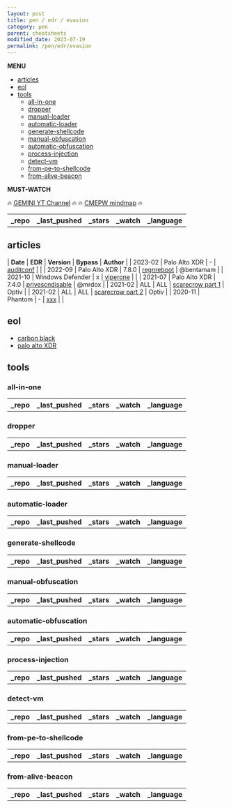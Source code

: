 ```yaml
---
layout: post
title: pen / edr / evasion
category: pen
parent: cheatsheets
modified_date: 2023-07-19
permalink: /pen/edr/evasion
---
```


**MENU**
<!-- vscode-markdown-toc -->
* [articles](#articles)
* [eol](#eol)
* [tools](#tools)
	* [all-in-one](#all-in-one)
	* [dropper](#dropper)
	* [manual-loader](#manual-loader)
	* [automatic-loader](#automatic-loader)
	* [generate-shellcode](#generate-shellcode)
	* [manual-obfuscation](#manual-obfuscation)
	* [automatic-obfuscation](#automatic-obfuscation)
	* [process-injection](#process-injection)
	* [detect-vm](#detect-vm)
	* [from-pe-to-shellcode](#from-pe-to-shellcode)
	* [from-alive-beacon](#from-alive-beacon)

<!-- vscode-markdown-toc-config
	numbering=false
	autoSave=true
	/vscode-markdown-toc-config -->
<!-- /vscode-markdown-toc -->

**MUST-WATCH**

🔥 [GEMINI YT Channel](https://www.youtube.com/playlist?list=PL0UJtYdHHM44uqGlDN-DQUYzoOj5Mp3ZF) 🔥
🔥 [CMEPW mindmap](/assets/images/pen-edr-evasion-mindmap-cmepw.png) 🔥

<script src="https://code.jquery.com/jquery-1.9.1.min.js"></script>
<script>$(window).load(function() {var mm = ["https://api.github.com/repos/CMEPW/BypassAV"]; for (rep in mm) {$.ajax({type: "GET", url: mm[rep], dataType: "json", success: function(result) {$("#mm_list").append("<tr><td><a href='" + result.html_url + "' target='_blank'>" + result.name + "</a></td><td>" + result.pushed_at + "</td><td>" + result.stargazers_count + "</td><td>" + result.subscribers_count + "</td><td>" + result.language + "</td></tr>"); console.log(result);}});}console.log(result);});</script>

<link href="/sortable.css" rel="stylesheet" />
<script src="/sortable.js"></script>
<div id="mm">
    <table id="mm_list" class="sortable">
      <tr><th>_repo</th><th>_last_pushed</th><th>_stars</th><th>_watch</th><th>_language</th></tr>
    </table>
</div>

## <a name='articles'></a>articles

| **Date** | **EDR** | **Version** | **Bypass** | **Author** |
| 2023-02 | Palo Alto XDR | - | [auditconf](https://github.com/Laokoon-SecurITy/Cortex-XDR-Config-Extractor) | |
| 2022-09 | Palo Alto XDR | 7.8.0 | [regnreboot](https://medium.com/@bentamam/bypassing-cortex-xdr-a-case-study-in-the-power-of-simplicity-b436f4f570ad) | @bentamam |
| 2021-10 | Windows Defender | x | [viperone](https://viperone.gitbook.io/pentest-everything/everything/everything-active-directory/defense-evasion/disable-defender) | |
| 2021-07 | Palo Alto XDR | 7.4.0 | [privescndisable](https://mrd0x.com/cortex-xdr-analysis-and-bypass/) | @mrdox |
| 2021-02 | ALL | ALL | [scarecrow part 1](https://www.optiv.com/insights/source-zero/blog/endpoint-detection-and-response-how-hackers-have-evolved) | Optiv |
| 2021-02 | ALL | ALL | [scarecrow part 2](https://www.optiv.com/insights/source-zero/blog/edr-and-blending-how-attackers-avoid-getting-caught) | Optiv |
| 2020-11 | Phantom | - | [xxx](https://www.tarlogic.com/blog/threat-hunting-evasion-restricted-environment/) | |

## <a name='eol'></a>eol

* [carbon black](https://community.carbonblack.com/t5/Documentation-Downloads/Carbon-Black-EDR-Supported-Versions-Grid/ta-p/85714)
* [palo alto XDR](https://www.paloaltonetworks.com/services/support/end-of-life-announcements/end-of-life-summary#traps-esm-and-cortex)


## <a name='tools'></a>tools

### <a name='all-in-one'></a>all-in-one

<script src="https://code.jquery.com/jquery-1.9.1.min.js"></script>
<script>$(window).load(function() {var repos = ["https://api.github.com/repos/wavestone-cdt/EDRSandblast", "https://api.github.com/repos/MrEmpy/Awesome-AV-EDR-XDR-Bypass","https://api.github.com/repos/jthuraisamy/TelemetrySourcerer","https://api.github.com/repos/KiFilterFiberContext/warbird-hook","https://api.github.com/repos/hlldz/RefleXXion","https://api.github.com/repos/optiv/ScareCrow","https://api.github.com/repos/PwnDexter/SharpEDRChecker","https://api.github.com/repos/secretsquirrel/SigThief","https://api.github.com/repos/optiv/Freeze"]; for (rep in repos) {$.ajax({type: "GET", url: repos[rep], dataType: "json", success: function(result) {$("#repo_list").append("<tr><td><a href='" + result.html_url + "' target='_blank'>" + result.name + "</a></td><td>" + result.pushed_at + "</td><td>" + result.stargazers_count + "</td><td>" + result.subscribers_count + "</td><td>" + result.language + "</td></tr>"); console.log(result);}});}console.log(result);});</script>

<link href="/sortable.css" rel="stylesheet" />
<script src="/sortable.js"></script>
<div id="repos">
    <table id="repo_list" class="sortable">
      <tr><th>_repo</th><th>_last_pushed</th><th>_stars</th><th>_watch</th><th>_language</th></tr>
    </table>
</div>    

### <a name='dropper'></a>dropper

<script src="https://code.jquery.com/jquery-1.9.1.min.js"></script>
<script>$(window).load(function() {var dropper = ["https://api.github.com/repos/reveng007/ReflectiveNtdll"]; for (rep in dropper) {$.ajax({type: "GET", url: dropper[rep], dataType: "json", success: function(result) {$("#dropper_list").append("<tr><td><a href='" + result.html_url + "' target='_blank'>" + result.name + "</a></td><td>" + result.pushed_at + "</td><td>" + result.stargazers_count + "</td><td>" + result.subscribers_count + "</td><td>" + result.language + "</td></tr>"); console.log(result);}});}console.log(result);});</script>

<link href="/sortable.css" rel="stylesheet" />
<script src="/sortable.js"></script>
<div id="dropper">
    <table id="dropper_list" class="sortable">
      <tr><th>_repo</th><th>_last_pushed</th><th>_stars</th><th>_watch</th><th>_language</th></tr>
    </table>
</div>    

### <a name='manual-loader'></a>manual-loader

<script src="https://code.jquery.com/jquery-1.9.1.min.js"></script>
<script>$(window).load(function() {var mloader = ["https://api.github.com/repos/ReversingID/Shellcode-Loader"]; for (rep in mloader) {$.ajax({type: "GET", url: mloader[rep], dataType: "json", success: function(result) {$("#mloader_list").append("<tr><td><a href='" + result.html_url + "' target='_blank'>" + result.name + "</a></td><td>" + result.pushed_at + "</td><td>" + result.stargazers_count + "</td><td>" + result.subscribers_count + "</td><td>" + result.language + "</td></tr>"); console.log(result);}});}console.log(result);});</script>

<link href="/sortable.css" rel="stylesheet" />
<script src="/sortable.js"></script>
<div id="mloader">
    <table id="mloader_list" class="sortable">
      <tr><th>_repo</th><th>_last_pushed</th><th>_stars</th><th>_watch</th><th>_language</th></tr>
    </table>
</div>    

### <a name='automatic-loader'></a>automatic-loader

<script src="https://code.jquery.com/jquery-1.9.1.min.js"></script>
<script>$(window).load(function() {var aloader = ["https://api.github.com/repos/TheD1rkMtr/D1rkLdr","https://api.github.com/repos/xuanxuan0/driploader","https://github.com/hagrid29/peloader","https://api.github.com/repos/vic4key/qloader","https://api.github.com/repos/cribdragg3r/alaris","https://api.github.com/repos/trustedsec/coffloader","https://api.github.com/repos/CMEPW/selha","https://github.com/aeverj/nimshellcodeloader","https://api.github.com/repos/sh3d0ww01f/nim_shellloader","https://api.github.com/repos/EddieIvan01/gld","https://api.github.com/repos/zha0gongz1/DesertFox","https://api.github.com/repos/b1tg/rs-shellcode","https://api.github.com/repos/cr7pt0pl4gu3/pestilence","https://api.github.com/repos/icyguider/shhhloader","https://github.com/simplylu/WeaponizeCrystal"]; for (rep in aloader) {$.ajax({type: "GET", url: aloader[rep], dataType: "json", success: function(result) {$("#aloader_list").append("<tr><td><a href='" + result.html_url + "' target='_blank'>" + result.name + "</a></td><td>" + result.pushed_at + "</td><td>" + result.stargazers_count + "</td><td>" + result.subscribers_count + "</td><td>" + result.language + "</td></tr>"); console.log(result);}});}console.log(result);});</script>

<link href="/sortable.css" rel="stylesheet" />
<script src="/sortable.js"></script>
<div id="aloader">
    <table id="aloader_list" class="sortable">
      <tr><th>_repo</th><th>_last_pushed</th><th>_stars</th><th>_watch</th><th>_language</th></tr>
    </table>
</div>    

### <a name='generate-shellcode'></a>generate-shellcode

<script src="https://code.jquery.com/jquery-1.9.1.min.js"></script>
<script>$(window).load(function() {var genshell = [""]; for (rep in genshell) {$.ajax({type: "GET", url: genshell[rep], dataType: "json", success: function(result) {$("#genshell_list").append("<tr><td><a href='" + result.html_url + "' target='_blank'>" + result.name + "</a></td><td>" + result.pushed_at + "</td><td>" + result.stargazers_count + "</td><td>" + result.subscribers_count + "</td><td>" + result.language + "</td></tr>"); console.log(result);}});}console.log(result);});</script>

<link href="/sortable.css" rel="stylesheet" />
<script src="/sortable.js"></script>
<div id="genshell">
    <table id="genshell_list" class="sortable">
      <tr><th>_repo</th><th>_last_pushed</th><th>_stars</th><th>_watch</th><th>_language</th></tr>
    </table>
</div>    

### <a name='manual-obfuscation'></a>manual-obfuscation

<script src="https://code.jquery.com/jquery-1.9.1.min.js"></script>
<script>$(window).load(function() {var mobfuscat = ["https://api.github.com/repos/thewover/dinvoke"]; for (rep in mobfuscat) {$.ajax({type: "GET", url: mobfuscat[rep], dataType: "json", success: function(result) {$("#mobfuscat_list").append("<tr><td><a href='" + result.html_url + "' target='_blank'>" + result.name + "</a></td><td>" + result.pushed_at + "</td><td>" + result.stargazers_count + "</td><td>" + result.subscribers_count + "</td><td>" + result.language + "</td></tr>"); console.log(result);}});}console.log(result);});</script>

<link href="/sortable.css" rel="stylesheet" />
<script src="/sortable.js"></script>
<div id="mobfuscat">
    <table id="mobfuscat_list" class="sortable">
      <tr><th>_repo</th><th>_last_pushed</th><th>_stars</th><th>_watch</th><th>_language</th></tr>
    </table>
</div>    

### <a name='automatic-obfuscation'></a>automatic-obfuscation

<script src="https://code.jquery.com/jquery-1.9.1.min.js"></script>
<script>$(window).load(function() {var aobfuscat = ["https://api.github.com/repos/"]; for (rep in aobfuscat) {$.ajax({type: "GET", url: aobfuscat[rep], dataType: "json", success: function(result) {$("#aobfuscat_list").append("<tr><td><a href='" + result.html_url + "' target='_blank'>" + result.name + "</a></td><td>" + result.pushed_at + "</td><td>" + result.stargazers_count + "</td><td>" + result.subscribers_count + "</td><td>" + result.language + "</td></tr>"); console.log(result);}});}console.log(result);});</script>

<link href="/sortable.css" rel="stylesheet" />
<script src="/sortable.js"></script>
<div id="aobfuscat">
    <table id="aobfuscat_list" class="sortable">
      <tr><th>_repo</th><th>_last_pushed</th><th>_stars</th><th>_watch</th><th>_language</th></tr>
    </table>
</div>    

### <a name='process-injection'></a>process-injection

<script src="https://code.jquery.com/jquery-1.9.1.min.js"></script>
<script>$(window).load(function() {var pinject = ["https://api.github.com/repos/LloydLabs/ntqueueapcthreadex-ntdll-gadget-injection","https://api.github.com/repos/fancycode/memorymodule","https://api.github.com/repos/"]; for (rep in pinject) {$.ajax({type: "GET", url: pinject[rep], dataType: "json", success: function(result) {$("#pinject_list").append("<tr><td><a href='" + result.html_url + "' target='_blank'>" + result.name + "</a></td><td>" + result.pushed_at + "</td><td>" + result.stargazers_count + "</td><td>" + result.subscribers_count + "</td><td>" + result.language + "</td></tr>"); console.log(result);}});}console.log(result);});</script>

<link href="/sortable.css" rel="stylesheet" />
<script src="/sortable.js"></script>
<div id="pinject">
    <table id="pinject_list" class="sortable">
      <tr><th>_repo</th><th>_last_pushed</th><th>_stars</th><th>_watch</th><th>_language</th></tr>
    </table>
</div>    

### <a name='detect-vm'></a>detect-vm

<script src="https://code.jquery.com/jquery-1.9.1.min.js"></script>
<script>$(window).load(function() {var detectvm = ["https://api.github.com/repos/CMEPW/bof-collection/","https://github.com/a0rtega/pafish"]; for (rep in detectvm) {$.ajax({type: "GET", url: detectvm[rep], dataType: "json", success: function(result) {$("#detectvm_list").append("<tr><td><a href='" + result.html_url + "' target='_blank'>" + result.name + "</a></td><td>" + result.pushed_at + "</td><td>" + result.stargazers_count + "</td><td>" + result.subscribers_count + "</td><td>" + result.language + "</td></tr>"); console.log(result);}});}console.log(result);});</script>

<link href="/sortable.css" rel="stylesheet" />
<script src="/sortable.js"></script>
<div id="detectvm">
    <table id="detectvm_list" class="sortable">
      <tr><th>_repo</th><th>_last_pushed</th><th>_stars</th><th>_watch</th><th>_language</th></tr>
    </table>
</div>    

### <a name='from-pe-to-shellcode'></a>from-pe-to-shellcode

<script src="https://code.jquery.com/jquery-1.9.1.min.js"></script>
<script>$(window).load(function() {var peshell = ["https://api.github.com/repos/S4ntiagoP/donut/tree/syscalls","https://api.github.com/repos/hasherezade/pe_to_shellcode","https//api.github.com/repos/monoxgas/sRDI"]; for (rep in peshell) {$.ajax({type: "GET", url: peshell[rep], dataType: "json", success: function(result) {$("#peshell_list").append("<tr><td><a href='" + result.html_url + "' target='_blank'>" + result.name + "</a></td><td>" + result.pushed_at + "</td><td>" + result.stargazers_count + "</td><td>" + result.subscribers_count + "</td><td>" + result.language + "</td></tr>"); console.log(result);}});}console.log(result);});</script>

<link href="/sortable.css" rel="stylesheet" />
<script src="/sortable.js"></script>
<div id="peshell">
    <table id="peshell_list" class="sortable">
      <tr><th>_repo</th><th>_last_pushed</th><th>_stars</th><th>_watch</th><th>_language</th></tr>
    </table>
</div>    

### <a name='from-alive-beacon'></a>from-alive-beacon

<script src="https://code.jquery.com/jquery-1.9.1.min.js"></script>
<script>$(window).load(function() {var abeacon = ["https://api.github.com/repos/Ccob/BOF.NET"]; for (rep in abeacon) {$.ajax({type: "GET", url: abeacon[rep], dataType: "json", success: function(result) {$("#abeacon_list").append("<tr><td><a href='" + result.html_url + "' target='_blank'>" + result.name + "</a></td><td>" + result.pushed_at + "</td><td>" + result.stargazers_count + "</td><td>" + result.subscribers_count + "</td><td>" + result.language + "</td></tr>"); console.log(result);}});}console.log(result);});</script>

<link href="/sortable.css" rel="stylesheet" />
<script src="/sortable.js"></script>
<div id="abeacon">
    <table id="abeacon_list" class="sortable">
      <tr><th>_repo</th><th>_last_pushed</th><th>_stars</th><th>_watch</th><th>_language</th></tr>
    </table>
</div>    

